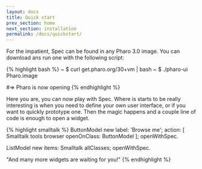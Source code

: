 ```yaml
---
layout: docs
title: Quick start
prev_section: home
next_section: installation
permalink: /docs/quickstart/
---
```


For the impatient, Spec can be found in any Pharo 3.0 image.
You can download ans run one with the following script:

{% highlight bash %}
~ $ curl get.pharo.org/30+vm | bash
~ $ ./pharo-ui Pharo.image

#=> Pharo is now opening
{% endhighlight %}

Here you are, you can now play with Spec.
Where is starts to be really interesting is when you need to define your own user interface, or if you want to quickly prototype one. Then the magic happens and a couple line of code is enough to open a widget.

{% highlight smalltalk %}
ButtonModel new 
	label: 'Browse me';
	action: [ Smalltalk tools browser openOnClass: ButtonModel ];
	openWithSpec.
	
ListModel new 
	items: Smalltalk allClasses;
	openWithSpec.	
	
"And many more widgets are waiting for you!"
{% endhighlight %}